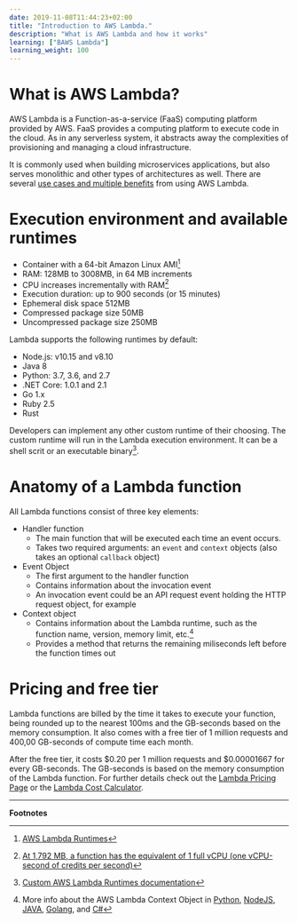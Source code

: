 ```yaml
---
date: 2019-11-08T11:44:23+02:00
title: "Introduction to AWS Lambda."
description: "What is AWS Lambda and how it works"
learning: ["BAWS Lambda"]
learning_weight: 100
---
```


# What is AWS Lambda?

AWS Lambda is a Function-as-a-service (FaaS) computing platform provided by AWS. FaaS provides a computing platform to execute code in the cloud. As in any serverless system, it abstracts away the complexities of provisioning and managing a cloud infrastructure.

It is commonly used when building microservices applications, but also serves monolithic and other types of architectures as well. There are several [use cases and multiple benefits](/knowledge-base/aws-lambda/aws-lambda-benefits-and-use-cases/) from using AWS Lambda.


# Execution environment and available runtimes

* Container with a 64-bit Amazon Linux AMI[^1]
* RAM: 128MB to 3008MB, in 64 MB increments
* CPU increases incrementally with RAM[^2]
* Execution duration: up to 900 seconds (or 15 minutes)
* Ephemeral disk space 512MB
* Compressed package size 50MB
* Uncompressed package size 250MB

Lambda supports the following runtimes by default:

* Node.js: v10.15 and v8.10
* Java 8
* Python: 3.7, 3.6, and 2.7
* .NET Core: 1.0.1 and 2.1
* Go 1.x
* Ruby 2.5
* Rust

Developers can implement any other custom runtime of their choosing. The custom runtime will run in the Lambda execution environment. It can be a shell scrit or an executable binary[^3].


# Anatomy of a Lambda function

All Lambda functions consist of three key elements:

* Handler function
  * The main function that will be executed each time an event occurs.
  * Takes two required arguments: an `event` and `context` objects (also takes an optional `callback` object)
* Event Object
  * The first argument to the handler function
  * Contains information about the invocation event
  * An invocation event could be an API request event holding the HTTP request object, for example
* Context object
  * Contains information about the Lambda runtime, such as the function name, version, memory limit, etc.[^4]
  * Provides a method that returns the remaining miliseconds left before the function times out


# Pricing and free tier

Lambda functions are billed by the time it takes to execute your function, being rounded up to the nearest 100ms and the GB-seconds based on the memory consumption. It also comes with a free tier of 1 million requests and 400,00 GB-seconds of compute time each month.

After the free tier, it costs $0.20 per 1 million requests and $0.00001667 for every GB-seconds. The GB-seconds is based on the memory consumption of the Lambda function. For further details check out the <a href='https://aws.amazon.com/lambda/pricing/' target='_blank'>Lambda Pricing Page</a> or the <a href='/lambda-cost-calculator' target='_blank'>Lambda Cost Calculator</a>.


---

**Footnotes**

[^1]:
    [AWS Lambda Runtimes](https://docs.aws.amazon.com/lambda/latest/dg/lambda-runtimes.html)

[^2]:
    [At 1,792 MB, a function has the equivalent of 1 full vCPU (one vCPU-second of credits per second)](https://docs.aws.amazon.com/lambda/latest/dg/resource-model.html)

[^3]:
    [Custom AWS Lambda Runtimes documentation](https://docs.aws.amazon.com/lambda/latest/dg/runtimes-custom.html)

[^4]:
    More info about the AWS Lambda Context Object in [Python](https://docs.aws.amazon.com/lambda/latest/dg/python-context-object.html), [NodeJS](https://docs.aws.amazon.com/lambda/latest/dg/nodejs-prog-model-context.html), [JAVA](https://docs.aws.amazon.com/lambda/latest/dg/java-context-object.html), [Golang](https://docs.aws.amazon.com/lambda/latest/dg/go-programming-model-context.html), and [C#](https://docs.aws.amazon.com/lambda/latest/dg/dotnet-context-object.html)
